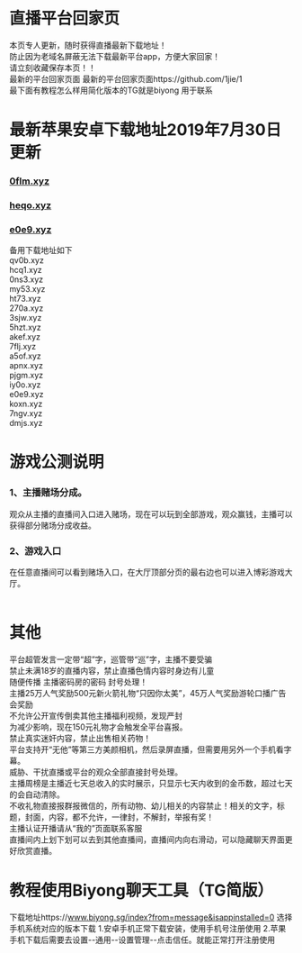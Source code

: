 # 直播平台回家页
本页专人更新，随时获得直播最新下载地址！<br>
防止因为老域名屏蔽无法下载最新平台app，方便大家回家！<br>
请立刻收藏保存本页！！<br>
最新的平台回家页面  最新的平台回家页面https://github.com/1jie/1       <br>
最下面有教程怎么样用简化版本的TG就是biyong 用于联系

# 最新苹果安卓下载地址2019年7月30日更新
### [0flm.xyz ](http://0flm.xyz )
### [heqo.xyz ](http://heqo.xyz )
### [e0e9.xyz](http://e0e9.xyz)<br>
备用下载地址如下<br>
qv0b.xyz<br>
hcq1.xyz<br>
0ns3.xyz<br>
my53.xyz<br>
ht73.xyz<br>
270a.xyz<br>
3sjw.xyz<br>
5hzt.xyz<br>
akef.xyz<br>
7flj.xyz<br>
a5of.xyz<br>
apnx.xyz<br>
pjgm.xyz<br>
iy0o.xyz<br>
e0e9.xyz<br>
koxn.xyz<br>
7ngv.xyz<br> 
dmjs.xyz<br> 


# 游戏公测说明
### 1、主播赌场分成。
观众从主播的直播间入口进入赌场，现在可以玩到全部游戏，观众赢钱，主播可以获得部分赌场分成收益。<br>
### 2、游戏入口
在任意直播间可以看到赌场入口，在大厅顶部分页的最右边也可以进入博彩游戏大厅。<br>
<br>

# 其他
平台超管发言一定带“超”字，巡管带“巡”字，主播不要受骗<br>
禁止未满18岁的直播内容，禁止直播色情内容时身边有儿童<br>
随便传播 主播密码房的密码 封号处理！<br>
主播25万人气奖励500元新火箭礼物“只因你太美”，45万人气奖励游轮口播广告会奖励<br>
不允许公开宣传倒卖其他主播福利视频，发现严封<br>
为减少影响，现在150元礼物才会触发全平台喜报。<br>
禁止真实迷奸内容，禁止出售相关药物！<br>
平台支持开“无他”等第三方美颜相机，然后录屏直播，但需要用另外一个手机看字幕。<br>
威胁、干扰直播或平台的观众全部直接封号处理。<br>
主播周榜是主播近七天总收入的实时展示，只显示七天内收到的金币数，超过七天的会自动清除。<br>
不收礼物直接报群报微信的，所有动物、幼儿相关的内容禁止！相关的文字，标题，封面，内容，都不允许，一律封，不解封，举报有奖！<br>
主播认证开播请从“我的”页面联系客服<br>
直播间内上划下划可以去到其他直播间，直播间内向右滑动，可以隐藏聊天界面更好欣赏直播。<br>

# 教程使用Biyong聊天工具（TG简版）
下载地址https://www.biyong.sg/index?from=message&isappinstalled=0
选择手机系统对应的版本下载
1.安卓手机正常下载安装，使用手机号注册使用
2.苹果手机下载后需要去设置--通用--设置管理--点击信任。就能正常打开注册使用

